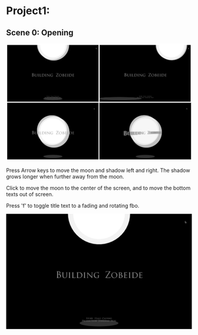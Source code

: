 # Project1:
## Scene 0: Opening
![](/img/pvp1.png)

Press Arrow keys to move the moon and shadow left and right. The shadow grows longer when further away from the moon.

Click to move the moon to the center of the screen, and to move the bottom texts out of screen.

Press 'f' to toggle title text to a fading and rotating fbo.


[![project1](/img/pvp1_video.png)](https://youtu.be/0fHmaYdLXnM)
